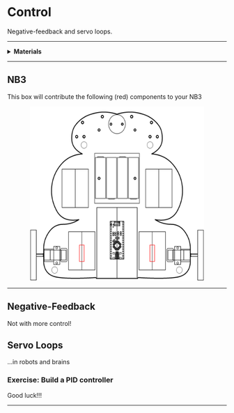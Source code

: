 # Control

Negative-feedback and servo loops.

----

<details><summary><b>Materials</b></summary><p>

Contents|Description| # |Data|Link|
:-------|:----------|:-:|:--:|:--:|
H-bridge|Dual H-bridge motor driver (L293D)|2|[-D-](_data/datasheets/L293.pdf)|[-L-](https://uk.farnell.com/texas-instruments/l293dne/ic-driver-peripheral-dual-36v/dp/3118959)

Required|Description| # |Box|
:-------|:----------|:-:|:-:|
Multimeter|(Sealy MM18) pocket digital multimeter|1|[white](/boxes/white/README.md)|
Test Lead|Alligator clip to 0.64 mm pin (20 cm)|2|[white](/boxes/white/README.md)|
Jumper kit|Kit of multi-length 22 AWG breadboard jumpers|1|[electrons](/boxes/electrons/README.md)|
Jumper wires|Assorted 22 AWG jumper wire leads (male/female)|1|[electrons](/boxes/electrons/README.md)|

</p></details>

----

## NB3

This box will contribute the following (red) components to your NB3

<p align="center">
<img src="_images/NB3_control.png" alt="NB3 stage" width="400" height="400">
<p>

----

## Negative-Feedback

Not with more control!

## Servo Loops

...in robots and brains

### Exercise: Build a PID controller

Good luck!!!

----
